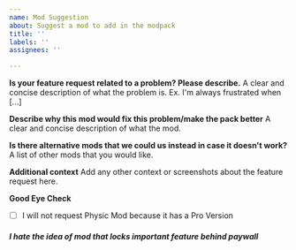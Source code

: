 ```yaml
---
name: Mod Suggestion
about: Suggest a mod to add in the modpack
title: ''
labels: ''
assignees: ''

---
```


**Is your feature request related to a problem? Please describe.**
A clear and concise description of what the problem is. Ex. I'm always frustrated when [...]

**Describe why this mod would fix this problem/make the pack better**
A clear and concise description of what the mod.

**Is there alternative mods that we could us instead in case it doesn't work?**
A list of other mods that you would like.

**Additional context**
Add any other context or screenshots about the feature request here.

**Good Eye Check**
- [ ] I will not request Physic Mod because it has a Pro Version 
##### I hate the idea of mod that locks important feature behind paywall
